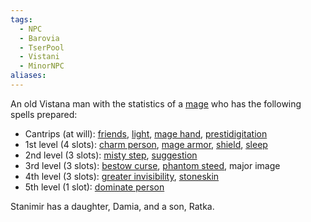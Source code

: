 ```yaml
---
tags:
  - NPC
  - Barovia
  - TserPool
  - Vistani
  - MinorNPC
aliases:
---
```

An old Vistana man with the statistics of a [mage](https://2014.5e.tools/bestiary.html#mage_mm) who has the following spells prepared:

- Cantrips (at will): [friends](https://2014.5e.tools/spells.html#friends_phb), [light](https://2014.5e.tools/spells.html#light_phb), [mage hand](https://2014.5e.tools/spells.html#mage%20hand_phb), [prestidigitation](https://2014.5e.tools/spells.html#prestidigitation_phb)
- 1st level (4 slots): [charm person](https://2014.5e.tools/spells.html#charm%20person_phb), [mage armor](https://2014.5e.tools/spells.html#mage%20armor_phb), [shield](https://2014.5e.tools/spells.html#shield_phb), [sleep](https://2014.5e.tools/spells.html#sleep_phb)
- 2nd level (3 slots): [misty step](https://2014.5e.tools/spells.html#misty%20step_phb), [suggestion](https://2014.5e.tools/spells.html#suggestion_phb)
- 3rd level (3 slots): [bestow curse](https://2014.5e.tools/spells.html#bestow%20curse_phb), [phantom steed](https://2014.5e.tools/spells.html#phantom%20steed_phb), major image
- 4th level (3 slots): [greater invisibility](https://2014.5e.tools/spells.html#greater%20invisibility_phb), [stoneskin](https://2014.5e.tools/spells.html#stoneskin_phb)
- 5th level (1 slot): [dominate person](https://2014.5e.tools/spells.html#dominate%20person_phb)

Stanimir has a daughter, Damia, and a son, Ratka.